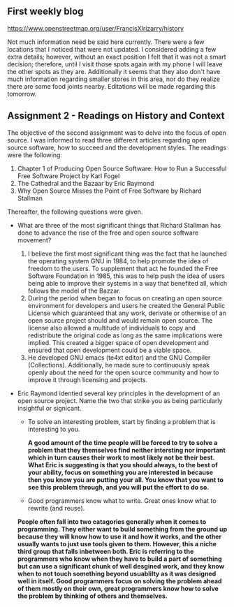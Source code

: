 ## First weekly blog


https://www.openstreetmap.org/user/FrancisXIrizarry/history

Not much information need be said here currently. There were a few locations that I noticed that were not updated. I considered adding a few extra details; however, without an exact position I felt that it was not a smart decision; therefore, until I visit those spots again with my phone I will leave the other spots as they are. Additionally it seems that they also don't have much information regarding smaller stores in this area, nor do they realize there are some food joints nearby. Editations will be made regarding this tomorrow. 


## Assignment 2 - Readings on History and Context

The objective of the second assignment was to delve into the focus of open source. I was informed to read three different articles regarding open source software, how to succeed and the development styles. The readings were the following: 
1. Chapter 1 of Producing Open Source Software: How to Run a Successful Free Software Project by Karl Fogel 
2. The Cathedral and the Bazaar by Eric Raymond 
3. Why Open Source Misses the Point of Free Software by Richard Stallman 

Thereafter, the following questions were given. 
* What are three of the most significant things that Richard Stallman has done to advance the rise of
the free and open source software movement?
  1. I believe the first most significant thing was the fact that he launched the operating system GNU in 1984, to help promote the idea of freedom to the users. To supplement that act he founded the Free Software Foundation in 1985, this was to help push the idea of users being able to improve their systems in a way that benefited all, which follows the model of the Bazzar. 
  2. During the period when began to focus on creating an open source environment for developers and users he created the General Public License which guaranteed that any work, derivate or otherwise of an open source project should and would remain open source. The license also allowed a multitude of individuals to copy and redistribute the original code as long as the same implications were implied. This created a bigger space of open development and ensured that open development could be a viable space. 
  3. He developed GNU emacs (te4xt editor) and the GNU Compiler (Collections). Additionally, he made sure to continuously speak openly about the need for the open source community and how to improve it through licensing and projects. 

* Eric Raymond identied several key principles in the development of an open source project. Name
the two that strike you as being particularly insightful or signicant.
  * To solve an interesting problem, start by finding a problem that is interesting to you.
  
    __A good amount of the time people will be forced to try to solve a problem that they themselves find neither intersting nor important which in turn causes their work to most likely not be their best. What Eric is suggesting is that you should always, to the best of your ability, focus on something you are interested in because then you know you are putting your all. You know that you want to see this problem through, and you will put the effort to do so.__
  
  * Good programmers know what to write. Great ones know what to rewrite (and reuse). 
  
   __People often fall into two catagories generally when it comes to programming. They either want to build something from the ground up because they will know how to use it and how it works, and the other usually wants to just use tools given to them. However, this a niche third group that falls inbetween both. Eric is referring to the programmers who know when they have to build a part of something but can use a significant chunk of well desgined work, and they know when to not touch something beyond usuablilty as it was designed well in itself. Good programmers focus on solving the problem ahead of them mostly on their own, great programmers know how to solve the problem by thinking of others and themselves.__

